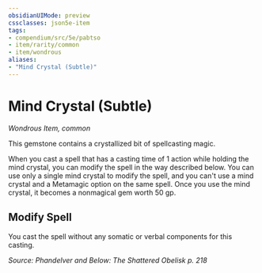```yaml
---
obsidianUIMode: preview
cssclasses: json5e-item
tags:
- compendium/src/5e/pabtso
- item/rarity/common
- item/wondrous
aliases: 
- "Mind Crystal (Subtle)"
---
```

# Mind Crystal (Subtle)
*Wondrous Item, common*  


This gemstone contains a crystallized bit of spellcasting magic.

When you cast a spell that has a casting time of 1 action while holding the mind crystal, you can modify the spell in the way described below. You can use only a single mind crystal to modify the spell, and you can't use a mind crystal and a Metamagic option on the same spell. Once you use the mind crystal, it becomes a nonmagical gem worth 50 gp.

## Modify Spell

You cast the spell without any somatic or verbal components for this casting.

*Source: Phandelver and Below: The Shattered Obelisk p. 218*